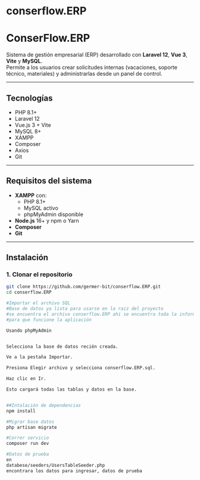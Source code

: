 # conserflow.ERP
# ConserFlow.ERP

Sistema de gestión empresarial (ERP) desarrollado con **Laravel 12**, **Vue 3**, **Vite** y **MySQL**.  
Permite a los usuarios crear solicitudes internas (vacaciones, soporte técnico, materiales) y administrarlas desde un panel de control.

---

## Tecnologías

- PHP 8.1+
- Laravel 12
- Vue.js 3 + Vite
- MySQL 8+
- XAMPP
- Composer
- Axios
- Git

---

## Requisitos del sistema

- **XAMPP** con:
  - PHP 8.1+
  - MySQL activo
  - phpMyAdmin disponible
- **Node.js** 16+ y npm o Yarn
- **Composer**
- **Git**

---

## Instalación

### 1. Clonar el repositorio

```bash
git clone https://github.com/germer-bit/conserflow.ERP.git
cd conserflow.ERP

#Importar el archivo SQL
#Base de datos ya lista para usarse en la raiz del proyecto
#se encuentra el archivo conserflow.ERP ahi se encuentra toda la información
#para que funcione la aplicación

Usando phpMyAdmin


Selecciona la base de datos recién creada.

Ve a la pestaña Importar.

Presiona Elegir archivo y selecciona conserflow.ERP.sql.

Haz clic en Ir.

Esto cargará todas las tablas y datos en la base.


##Intalación de dependencias
npm install 

#Migrar base datos
php artisan migrate

#Correr servicio
composer run dev

#Datos de prueba
en 
databese/seeders/UsersTableSeeder.php
encontrara los datos para ingresar, datos de prueba
